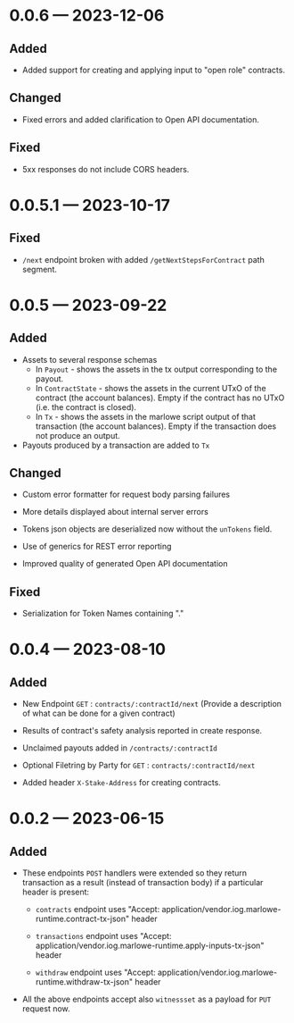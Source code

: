 
<a id='changelog-0.0.6'></a>
# 0.0.6 — 2023-12-06

## Added

- Added support for creating and applying input to "open role" contracts.

## Changed

- Fixed errors and added clarification to Open API documentation.

## Fixed

- 5xx responses do not include CORS headers.

<a id='changelog-0.0.5.1'></a>
# 0.0.5.1 — 2023-10-17

## Fixed

- `/next` endpoint broken with added `/getNextStepsForContract` path segment.

<a id='changelog-0.0.5'></a>
# 0.0.5 — 2023-09-22

## Added

- Assets to several response schemas
  - In `Payout` - shows the assets in the tx output corresponding to the payout.
  - In `ContractState` - shows the assets in the current UTxO of the contract (the account balances). Empty if the contract has no UTxO (i.e. the contract is closed).
  - In `Tx` - shows the assets in the marlowe script output of that transaction (the account balances). Empty if the transaction does not produce an output.
- Payouts produced by a transaction are added to `Tx`

## Changed

- Custom error formatter for request body parsing failures
- More details displayed about internal server errors

- Tokens json objects are deserialized now without the `unTokens` field.

- Use of generics for REST error reporting

- Improved quality of generated Open API documentation

## Fixed

- Serialization for Token Names containing "."

<a id='changelog-0.0.4'></a>
# 0.0.4 — 2023-08-10

## Added

* New Endpoint `GET` : `contracts/:contractId/next` (Provide a description of what can be done for a given contract)

- Results of contract's safety analysis reported in create response.

* Unclaimed payouts added in `/contracts/:contractId`

* Optional Filetring by Party for `GET` : `contracts/:contractId/next`

- Added header `X-Stake-Address` for creating contracts.

<a id='changelog-0.0.2'></a>
# 0.0.2 — 2023-06-15

## Added

* These endpoints `POST` handlers were extended so they return transaction as a result (instead of transaction body) if a particular header is present:

  * `contracts` endpoint uses "Accept: application/vendor.iog.marlowe-runtime.contract-tx-json" header

  * `transactions` endpoint uses "Accept: application/vendor.iog.marlowe-runtime.apply-inputs-tx-json" header

  * `withdraw` endpoint uses "Accept: application/vendor.iog.marlowe-runtime.withdraw-tx-json" header

* All the above endpoints accept also `witnessset` as a payload for `PUT` request now.
